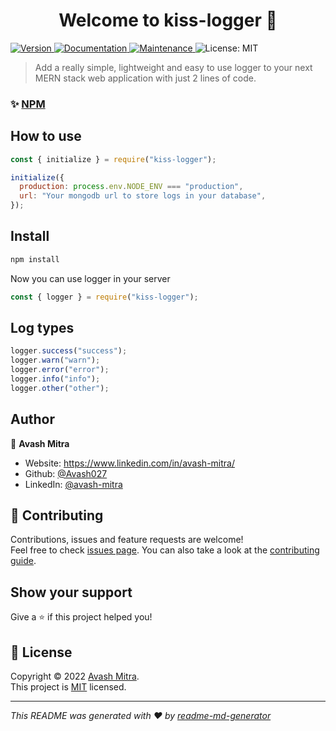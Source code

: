 <h1 align="center">Welcome to kiss-logger 👋</h1>
<p>
  <a href="https://www.npmjs.com/package/kiss-logger" target="_blank">
    <img alt="Version" src="https://img.shields.io/npm/v/kiss-logger.svg">
  </a>
  <a href="https://github.com/Avash027/kiss-logger#readme" target="_blank">
    <img alt="Documentation" src="https://img.shields.io/badge/documentation-yes-brightgreen.svg" />
  </a>
  <a href="https://github.com/Avash027/kiss-logger/graphs/commit-activity" target="_blank">
    <img alt="Maintenance" src="https://img.shields.io/badge/Maintained%3F-yes-green.svg" />
  </a>
    <img alt="License: MIT" src="https://img.shields.io/github/license/Avash027/kiss-logger" />
  
</p>

> Add a really simple, lightweight and easy to use logger to your next MERN stack web application with just 2 lines of code.

### ✨ [NPM](https://www.npmjs.com/package/kiss-logger)

## How to use

```js
const { initialize } = require("kiss-logger");

initialize({
  production: process.env.NODE_ENV === "production",
  url: "Your mongodb url to store logs in your database",
});
```

## Install

```sh
npm install
```

Now you can use logger in your server

```js
const { logger } = require("kiss-logger");
```

## Log types

```js
logger.success("success");
logger.warn("warn");
logger.error("error");
logger.info("info");
logger.other("other");
```

## Author

👤 **Avash Mitra**

- Website: https://www.linkedin.com/in/avash-mitra/
- Github: [@Avash027](https://github.com/Avash027)
- LinkedIn: [@avash-mitra](https://linkedin.com/in/avash-mitra)

## 🤝 Contributing

Contributions, issues and feature requests are welcome!<br />Feel free to check [issues page](https://github.com/Avash027/kiss-logger/issues). You can also take a look at the [contributing guide](https://github.com/Avash027/kiss-logger/blob/master/CONTRIBUTING.md).

## Show your support

Give a ⭐️ if this project helped you!

## 📝 License

Copyright © 2022 [Avash Mitra](https://github.com/Avash027).<br />
This project is [MIT](https://github.com/Avash027/kiss-logger/blob/master/LICENSE) licensed.

---

_This README was generated with ❤️ by [readme-md-generator](https://github.com/kefranabg/readme-md-generator)_
